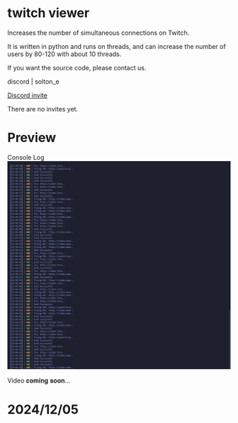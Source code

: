 # twitch viewer
Increases the number of simultaneous connections on Twitch.

It is written in python and runs on threads, and can increase the number of users by 80-120 with about 10 threads.

If you want the source code, please contact us.

discord | solton_e

[Discord invite](https://discord.gg/no)

There are no invites yet.

# Preview
Console Log
![img](CD7D5DE4-9596-4F79-B219-275FE76D5103.png)

Video
𝐜𝐨𝐦𝐢𝐧𝐠 𝐬𝐨𝐨𝐧…

# 2024/12/05